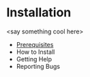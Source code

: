 # Installation

&lt;say something cool here&gt;

* [Prerequisites](/installation/prerequisites.md)
* How to Install
* Getting Help
* Reporting Bugs



